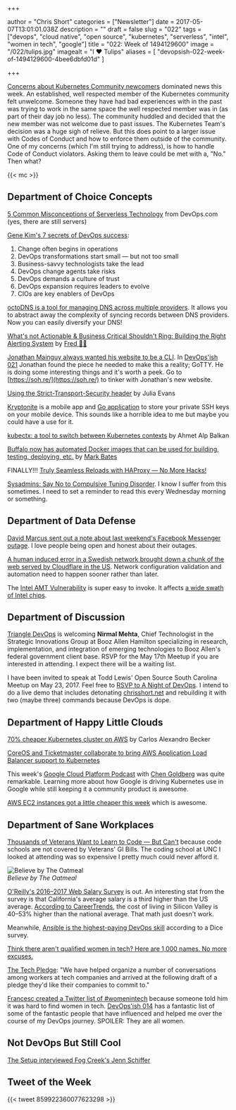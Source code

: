 +++

author = "Chris Short"
categories = ["Newsletter"]
date = 2017-05-07T13:01:01.038Z
description = ""
draft = false
slug = "022"
tags = ["devops", "cloud native", "open source", "kubernetes", "serverless", "intel", "women in tech", "google"]
title = "022: Week of 1494129600"
image = "/022/tulips.jpg"
imagealt = "I ❤️ Tulips"
aliases = [
    "devopsish-022-week-of-1494129600-4bee6dbfd01d"
]

+++

[Concerns about Kubernetes Community newcomers](https://groups.google.com/forum/#!topic/kubernetes-dev/k58OyLT4wAU) dominated news this week. An established, well respected member of the Kubernetes community felt unwelcome. Someone they have had bad experiences with in the past was trying to work in the same space the well respected member was in (as part of their day job no less). The community huddled and decided that the new member was not welcome due to past issues. The Kubernetes Team's decision was a huge sigh of relieve. But this does point to a larger issue with Codes of Conduct and how to enforce them outside of the community. One of my concerns (which I'm still trying to address), is how to handle Code of Conduct violators. Asking them to leave could be met with a, "No." Then what?

{{< mc >}}

## Department of Choice Concepts

[5 Common Misconceptions of Serverless Technology](https://devops.com/5-common-misconceptions-serverless-technology/) from DevOps.com (yes, there are still servers)

[Gene Kim's 7 secrets of DevOps success](https://techbeacon.com/gene-kims-7-secrets-devops-success):

1. Change often begins in operations
2. DevOps transformations start small — but not too small
3. Business-savvy technologists take the lead
4. DevOps change agents take risks
5. DevOps demands a culture of trust
6. DevOps expansion requires leaders to evolve
7. CIOs are key enablers of DevOps

[octoDNS is a tool for managing DNS across multiple providers](https://github.com/github/octodns/). It allows you to abstract away the complexity of syncing records between DNS providers. Now you can easily diversify your DNS!

[What's not Actionable & Business Critical Shouldn't Ring: Building the Right Alerting System](https://thoughts.t37.net/whats-not-actionable-business-critical-shouldn-t-ring-building-the-right-alerting-system-e8f4b085a2cb) by [Fred 🤷‍♂️](https://medium.com/@fdevillamil)

[Jonathan Mainguy always wanted his website to be a CLI](https://jmainguy.com/index.php/i-wrote-httpssoh-re-from-scratch-go-check-it-out/). In [DevOps'ish 021](/021/) Jonathan found the piece he needed to make this a reality; GoTTY. He is doing some interesting things and it's worth a peek. Go to [https://soh.re/](https://soh.re/) to tinker with Jonathan's new website.

[Using the Strict-Transport-Security header](https://jvns.ca/blog/2017/04/30/using-strict-transport-security/) by Julia Evans

[Kryptonite](https://krypt.co/) is a mobile app and [Go application](https://github.com/kryptco/kr) to store your private SSH keys on your mobile device. This sounds like a horrible idea to me but maybe you could have a use for it.

[kubectx: a tool to switch between Kubernetes contexts](https://ahmet.im/blog/kubectx/) by Ahmet Alp Balkan

[Buffalo now has automated Docker images that can be used for building, testing, deploying, etc.](https://blog.gobuffalo.io/buffalo-docker-images-ff3938dcaa53) by [Mark Bates](https://medium.com/@markbates)

FINALLY!!! [Truly Seamless Reloads with HAProxy — No More Hacks!](https://www.haproxy.com/blog/truly-seamless-reloads-with-haproxy-no-more-hacks/)

[Sysadmins: Say No to Compulsive Tuning Disorder](http://www.networkcomputing.com/data-centers/sysadmins-say-no-compulsive-tuning-disorder/1771784643). I know I suffer from this sometimes. I need to set a reminder to read this every Wednesday morning or something.

## Department of Data Defense

[David Marcus sent out a note about last weekend's Facebook Messenger outage](https://www.facebook.com/davidm/posts/10158776496615195). I love people being open and honest about their outages.

[A human induced error in a Swedish network brought down a chunk of the web served by Cloudflare in the US](https://www.theregister.co.uk/2017/05/02/telia_hiccups_cloudflare_falls_over/). Network configuration validation and automation need to happen sooner rather than later.

The [Intel AMT Vulnerability](https://www.tenable.com/blog/rediscovering-the-intel-amt-vulnerability) is super easy to invoke. It affects [a wide swath of Intel chips](https://security-center.intel.com/advisory.aspx?intelid=INTEL-SA-00075&languageid=en-fr).

## Department of Discussion

[Triangle DevOps](https://www.meetup.com/Triangle-DevOps/events/238883192/) is welcoming **Nirmal Mehta**, Chief Technologist in the Strategic Innovations Group at Booz Allen Hamilton specializing in research, implementation, and integration of emerging technologies to Booz Allen's federal government client base. RSVP for the May 17th Meetup if you are interested in attending. I expect there will be a waiting list.

I have been invited to speak at Todd Lewis' Open Source South Carolina Meetup on May 23, 2017. Feel free to [RSVP to A Night of DevOps](https://www.meetup.com/Open-Source-South-Carolina/events/239747095/). I intend to do a live demo that includes detonating [chrisshort.net](https://chrisshort.net) and rebuilding it with two (maybe three) commands because DevOps is dope.

## Department of Happy Little Clouds

[70% cheaper Kubernetes cluster on AWS](https://carlosbecker.com/posts/k8s-sandbox-costs/) by Carlos Alexandro Becker

[CoreOS and Ticketmaster collaborate to bring AWS Application Load Balancer support to Kubernetes](https://coreos.com/blog/alb-ingress-controller-intro)

This week's [Google Cloud Platform Podcast](https://www.gcppodcast.com/) with [Chen Goldberg](https://overcast.fm/+Fd_p6Ocqw) was quite remarkable. Learning more about how Google is driving Kubernetes use in Google while still keeping it a community product is awesome.

[AWS EC2 instances got a little cheaper this week](https://aws.amazon.com/blogs/aws/ec2-price-reductions-reserved-instances-m4-instances/) which is awesome.

## Department of Sane Workplaces

[Thousands of Veterans Want to Learn to Code — But Can't](https://backchannel.com/thousands-of-veterans-want-to-learn-to-code-but-cant-7ed60c167a61) because code schools are not covered by Veterans' GI Bills. The coding school at UNC I looked at attending was so expensive I pretty much could never afford it.

![Believe by The Oatmeal](/022/oatmeal-believe.png)  
*Believe by The Oatmeal*

[O'Reilly's 2016–2017 Web Salary Survey](https://www.oreilly.com/ideas/2016-2017-web-salary-survey) is out. An interesting stat from the survey is that California's average salary is a third higher than the US average. [According to CareerTrends](http://cost-of-living.careertrends.com/d/d/California), the cost of living in Silicon Valley is 40–53% higher than the national average. That math just doesn't work.

Meanwhile, [Ansible is the highest-paying DevOps skill](http://insights.dice.com/2017/04/10/which-devops-skills-pay-most/) according to a Dice survey.

[Think there aren't qualified women in tech? Here are 1,000 names. No more excuses.](https://docs.google.com/spreadsheets/d/1opOWf8lMYOvBk6ou0RBlAt5jfyGvEbTZ1f_wxDs8Lno/htmlview)

[The Tech Pledge](https://thetechpledge.com/): "We have helped organize a number of conversations among workers at tech companies and arrived at the following draft of a pledge they'd like their companies to commit to."

[Francesc created a Twitter list of #womenintech](https://twitter.com/francesc/status/859865128908541954) because someone told him it was hard to find women in tech. [DevOps'ish 014](/014/) has a fantastic list of some of the fantastic people that have influenced and helped me over the course of my DevOps journey. SPOILER: They are all women.

## Not DevOps But Still Cool

[The Setup interviewed Fog Creek's Jenn Schiffer](https://usesthis.com/interviews/jenn.schiffer/)

## Tweet of the Week

{{< tweet 859922360077623298 >}}